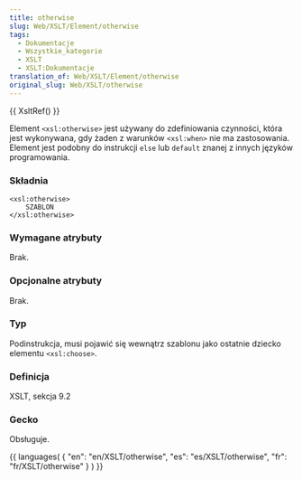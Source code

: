 ```yaml
---
title: otherwise
slug: Web/XSLT/Element/otherwise
tags:
  - Dokumentacje
  - Wszystkie_kategorie
  - XSLT
  - XSLT:Dokumentacje
translation_of: Web/XSLT/Element/otherwise
original_slug: Web/XSLT/otherwise
---
```

{{ XsltRef() }}

Element `<xsl:otherwise>` jest używany do zdefiniowania czynności, która jest wykonywana, gdy żaden z warunków `<xsl:when>` nie ma zastosowania. Element jest podobny do instrukcji `else` lub `default` znanej z innych języków programowania.

### Składnia

    <xsl:otherwise>
    	SZABLON
    </xsl:otherwise>

### Wymagane atrybuty

Brak.

### Opcjonalne atrybuty

Brak.

### Typ

Podinstrukcja, musi pojawić się wewnątrz szablonu jako ostatnie dziecko elementu `<xsl:choose>`.

### Definicja

XSLT, sekcja 9.2

### Gecko

Obsługuje.

{{ languages( { "en": "en/XSLT/otherwise", "es": "es/XSLT/otherwise", "fr": "fr/XSLT/otherwise" } ) }}
